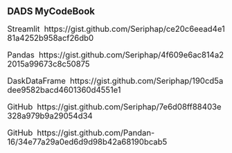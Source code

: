 ## DADS MyCodeBook
<p><font size="4">Streamlit&nbsp;&nbsp;https://gist.github.com/Seriphap/ce20c6eead4e181a4252b958acf26db0</p>
<p><font size="4">Pandas&nbsp;&nbsp;https://gist.github.com/Seriphap/4f609e6ac814a22015a99673c8c50875</p>
<p><font size="4">DaskDataFrame&nbsp;&nbsp;https://gist.github.com/Seriphap/190cd5adee9582bacd4601360d4551e1</p>
<p><font size="4">GitHub&nbsp;&nbsp;https://gist.github.com/Seriphap/7e6d08ff88403e328a979b9a29054d34</p>
<p><font size="4">GitHub&nbsp;&nbsp;https://gist.github.com/Pandan-16/34e77a29a0ed6d9d98b42a68190bcab5</p>



